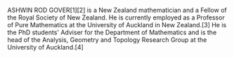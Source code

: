 ASHWIN ROD GOVER[1][2] is a New Zealand mathematician and a Fellow of the Royal Society of New Zealand. He is currently employed as a Professor of Pure Mathematics at the University of Auckland in New Zealand.[3] He is the PhD students' Adviser for the Department of Mathematics and is the head of the Analysis, Geometry and Topology Research Group at the University of Auckland.[4]
